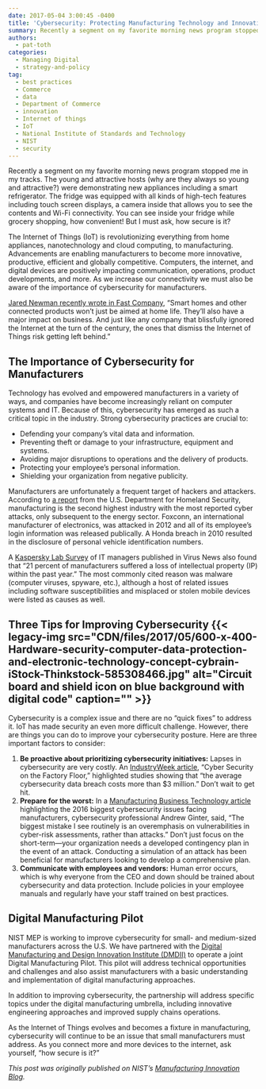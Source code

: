 ```yaml
---
date: 2017-05-04 3:00:45 -0400
title: 'Cybersecurity: Protecting Manufacturing Technology and Innovation'
summary: Recently a segment on my favorite morning news program stopped me in my tracks. The young and attractive hosts (why are they always so young and attractive?) were demonstrating new appliances including a smart refrigerator. The fridge was equipped with all kinds of high-tech features including touch screen displays, a camera inside that allows you
authors:
  - pat-toth
categories:
  - Managing Digital
  - strategy-and-policy
tag:
  - best practices
  - Commerce
  - data
  - Department of Commerce
  - innovation
  - Internet of things
  - IoT
  - National Institute of Standards and Technology
  - NIST
  - security
---
```


Recently a segment on my favorite morning news program stopped me in my tracks. The young and attractive hosts (why are they always so young and attractive?) were demonstrating new appliances including a smart refrigerator. The fridge was equipped with all kinds of high-tech features including touch screen displays, a camera inside that allows you to see the contents and Wi-Fi connectivity. You can see inside your fridge while grocery shopping, how convenient! But I must ask, how secure is it?

The Internet of Things (IoT) is revolutionizing everything from home appliances, nanotechnology and cloud computing, to manufacturing. Advancements are enabling manufacturers to become more innovative, productive, efficient and globally competitive. Computers, the internet, and digital devices are positively impacting communication, operations, product developments, and more. As we increase our connectivity we must also be aware of the importance of cybersecurity for manufacturers.

<a href="http://www.fastcompany.com/3044375/sector-forecasting/the-future-of-the-internet-of-things-is-like-the-internet-of-the-1990s" target="_blank" rel="noopener noreferrer">Jared Newman recently wrote in Fast Company</a>, “Smart homes and other connected products won’t just be aimed at home life. They’ll also have a major impact on business. And just like any company that blissfully ignored the Internet at the turn of the century, the ones that dismiss the Internet of Things risk getting left behind.”

## The Importance of Cybersecurity for Manufacturers

Technology has evolved and empowered manufacturers in a variety of ways, and companies have become increasingly reliant on computer systems and IT. Because of this, cybersecurity has emerged as such a critical topic in the industry. Strong cybersecurity practices are crucial to:

  * Defending your company’s vital data and information.
  * Preventing theft or damage to your infrastructure, equipment and systems.
  * Avoiding major disruptions to operations and the delivery of products.
  * Protecting your employee’s personal information.
  * Shielding your organization from negative publicity.

Manufacturers are unfortunately a frequent target of hackers and attackers. According to <a href="http://www.iot-now.com/2015/03/12/30962-energy-sector-stays-top-of-the-list-of-us-industries-under-cyber-attack-says-homeland-security-report/" target="_blank" rel="noopener noreferrer">a report</a> from the U.S. Department for Homeland Security, manufacturing is the second highest industry with the most reported cyber attacks, only subsequent to the energy sector. Foxconn, an international manufacturer of electronics, was attacked in 2012 and all of its employee’s login information was released publically. A Honda breach in 2010 resulted in the disclosure of personal vehicle identification numbers.

A <a href="http://www.areadevelopment.com/AssetManagement/Q3-2014/manufacturing-intellectial-property-security-risk-2162611.shtml" target="_blank" rel="noopener noreferrer">Kaspersky Lab Survey</a> of IT managers published in Virus News also found that “21 percent of manufacturers suffered a loss of intellectual property (IP) within the past year.” The most commonly cited reason was malware (computer viruses, spyware, etc.), although a host of related issues including software susceptibilities and misplaced or stolen mobile devices were listed as causes as well.

## Three Tips for Improving Cybersecurity {{< legacy-img src="CDN/files/2017/05/600-x-400-Hardware-security-computer-data-protection-and-electronic-technology-concept-cybrain-iStock-Thinkstock-585308466.jpg" alt="Circuit board and shield icon on blue background with digital code" caption="" >}} 

Cybersecurity is a complex issue and there are no “quick fixes” to address it. IoT has made security an even more difficult challenge. However, there are things you can do to improve your cybersecurity posture. Here are three important factors to consider:

  1. **Be proactive about prioritizing cybersecurity initiatives:** Lapses in cybersecurity are very costly. An <a href="http://www.industryweek.com/technology/cybersecurity-factory-floor" target="_blank" rel="noopener noreferrer">IndustryWeek article</a>, “Cyber Security on the Factory Floor,” highlighted studies showing that “the average cybersecurity data breach costs more than $3 million.” Don’t wait to get hit.
  2. **Prepare for the worst:** In a <a href="http://www.mbtmag.com/article/2016/01/biggest-cybersecurity-problems-facing-manufacturing-2016" target="_blank" rel="noopener noreferrer">Manufacturing Business Technology article</a> highlighting the 2016 biggest cybersecurity issues facing manufacturers, cybersecurity professional Andrew Ginter, said, “The biggest mistake I see routinely is an overemphasis on vulnerabilities in cyber-risk assessments, rather than attacks.” Don’t just focus on the short-term—your organization needs a developed contingency plan in the event of an attack. Conducting a simulation of an attack has been beneficial for manufacturers looking to develop a comprehensive plan.
  3. **Communicate with employees and vendors:** Human error occurs, which is why everyone from the CEO and down should be trained about cybersecurity and data protection. Include policies in your employee manuals and regularly have your staff trained on best practices.

## Digital Manufacturing Pilot

NIST MEP is working to improve cybersecurity for small- and medium-sized manufacturers across the U.S. We have partnered with the <a href="http://www.uilabs.org/innovation-platforms/manufacturing/" target="_blank" rel="noopener noreferrer">Digital Manufacturing and Design Innovation Institute (DMDII)</a> to operate a joint Digital Manufacturing Pilot. This pilot will address technical opportunities and challenges and also assist manufacturers with a basic understanding and implementation of digital manufacturing approaches.

In addition to improving cybersecurity, the partnership will address specific topics under the digital manufacturing umbrella, including innovative engineering approaches and improved supply chains operations.

As the Internet of Things evolves and becomes a fixture in manufacturing, cybersecurity will continue to be an issue that small manufacturers must address. As you connect more and more devices to the internet, ask yourself, “how secure is it?”

_This post was originally published on NIST&#8217;s <a href="http://nistmep.blogs.govdelivery.com/cybersecurity-protecting-manufacturing-technology-and-innovation/" target="_blank" rel="noopener noreferrer">Manufacturing Innovation Blog</a>._